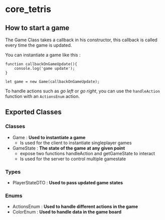 # core_tetris

## How to start a game
The Game Class takes a callback in his constructor, 
this callback is called every time the game is updated.

You can instantiate a game like this :

```
function callbackOnGameUpdate(){
    console.log('game update');
}

let game = new Game(callbackOnGameUpdate);
```

To handle actions such as <em>go left</em> or <em>go right</em>, 
you can use the ```handleAction``` function with an ```ActionsEnum``` action.

## Exported Classes
### Classes

- Game : <strong>Used to instantiate a game</strong>
  - Is used for the client to instantiate singleplayer games
- GameState : <strong> The state of the game at any given point</strong>
  - expose two functions handleAction and getGameState to interact
  - Is used for the server to control multiple gamestate
### Types

- PlayerStateDTO : <strong>Used to pass updated game states</strong>

### Enums
- ActionsEnum : <strong>Used to handle different actions in the game</strong>
- ColorEnum : <strong>Used to handle data in the game board</strong>
